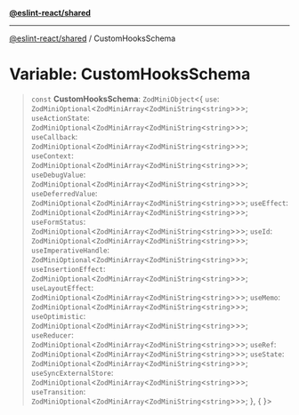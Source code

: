 [**@eslint-react/shared**](../README.md)

***

[@eslint-react/shared](../README.md) / CustomHooksSchema

# Variable: CustomHooksSchema

> `const` **CustomHooksSchema**: `ZodMiniObject`\<\{ `use`: `ZodMiniOptional`\<`ZodMiniArray`\<`ZodMiniString`\<`string`\>\>\>; `useActionState`: `ZodMiniOptional`\<`ZodMiniArray`\<`ZodMiniString`\<`string`\>\>\>; `useCallback`: `ZodMiniOptional`\<`ZodMiniArray`\<`ZodMiniString`\<`string`\>\>\>; `useContext`: `ZodMiniOptional`\<`ZodMiniArray`\<`ZodMiniString`\<`string`\>\>\>; `useDebugValue`: `ZodMiniOptional`\<`ZodMiniArray`\<`ZodMiniString`\<`string`\>\>\>; `useDeferredValue`: `ZodMiniOptional`\<`ZodMiniArray`\<`ZodMiniString`\<`string`\>\>\>; `useEffect`: `ZodMiniOptional`\<`ZodMiniArray`\<`ZodMiniString`\<`string`\>\>\>; `useFormStatus`: `ZodMiniOptional`\<`ZodMiniArray`\<`ZodMiniString`\<`string`\>\>\>; `useId`: `ZodMiniOptional`\<`ZodMiniArray`\<`ZodMiniString`\<`string`\>\>\>; `useImperativeHandle`: `ZodMiniOptional`\<`ZodMiniArray`\<`ZodMiniString`\<`string`\>\>\>; `useInsertionEffect`: `ZodMiniOptional`\<`ZodMiniArray`\<`ZodMiniString`\<`string`\>\>\>; `useLayoutEffect`: `ZodMiniOptional`\<`ZodMiniArray`\<`ZodMiniString`\<`string`\>\>\>; `useMemo`: `ZodMiniOptional`\<`ZodMiniArray`\<`ZodMiniString`\<`string`\>\>\>; `useOptimistic`: `ZodMiniOptional`\<`ZodMiniArray`\<`ZodMiniString`\<`string`\>\>\>; `useReducer`: `ZodMiniOptional`\<`ZodMiniArray`\<`ZodMiniString`\<`string`\>\>\>; `useRef`: `ZodMiniOptional`\<`ZodMiniArray`\<`ZodMiniString`\<`string`\>\>\>; `useState`: `ZodMiniOptional`\<`ZodMiniArray`\<`ZodMiniString`\<`string`\>\>\>; `useSyncExternalStore`: `ZodMiniOptional`\<`ZodMiniArray`\<`ZodMiniString`\<`string`\>\>\>; `useTransition`: `ZodMiniOptional`\<`ZodMiniArray`\<`ZodMiniString`\<`string`\>\>\>; \}, \{ \}\>
